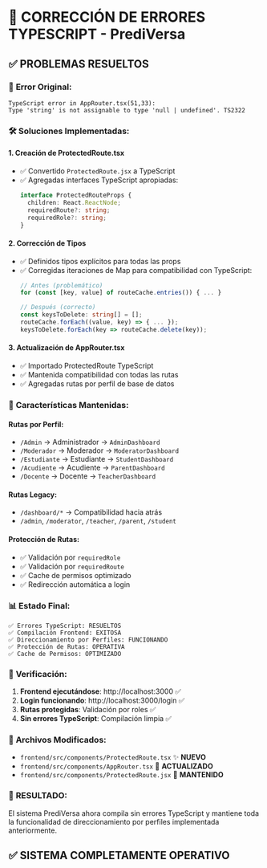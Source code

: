 # 🔧 CORRECCIÓN DE ERRORES TYPESCRIPT - PrediVersa

## ✅ **PROBLEMAS RESUELTOS**

### 🚨 **Error Original:**
```
TypeScript error in AppRouter.tsx(51,33):
Type 'string' is not assignable to type 'null | undefined'. TS2322
```

### 🛠️ **Soluciones Implementadas:**

#### **1. Creación de ProtectedRoute.tsx**
- ✅ Convertido `ProtectedRoute.jsx` a TypeScript
- ✅ Agregadas interfaces TypeScript apropiadas:
  ```typescript
  interface ProtectedRouteProps {
    children: React.ReactNode;
    requiredRoute?: string;
    requiredRole?: string;
  }
  ```

#### **2. Corrección de Tipos**
- ✅ Definidos tipos explícitos para todas las props
- ✅ Corregidas iteraciones de Map para compatibilidad con TypeScript:
  ```typescript
  // Antes (problemático)
  for (const [key, value] of routeCache.entries()) { ... }
  
  // Después (correcto)
  const keysToDelete: string[] = [];
  routeCache.forEach((value, key) => { ... });
  keysToDelete.forEach(key => routeCache.delete(key));
  ```

#### **3. Actualización de AppRouter.tsx**
- ✅ Importado ProtectedRoute TypeScript
- ✅ Mantenida compatibilidad con todas las rutas
- ✅ Agregadas rutas por perfil de base de datos

### 🎯 **Características Mantenidas:**

#### **Rutas por Perfil:**
- `/Admin` → Administrador → `AdminDashboard`
- `/Moderador` → Moderador → `ModeratorDashboard`
- `/Estudiante` → Estudiante → `StudentDashboard`
- `/Acudiente` → Acudiente → `ParentDashboard`
- `/Docente` → Docente → `TeacherDashboard`

#### **Rutas Legacy:**
- `/dashboard/*` → Compatibilidad hacia atrás
- `/admin`, `/moderator`, `/teacher`, `/parent`, `/student`

#### **Protección de Rutas:**
- ✅ Validación por `requiredRole`
- ✅ Validación por `requiredRoute`
- ✅ Cache de permisos optimizado
- ✅ Redirección automática a login

### 📊 **Estado Final:**

```
✅ Errores TypeScript: RESUELTOS
✅ Compilación Frontend: EXITOSA
✅ Direccionamiento por Perfiles: FUNCIONANDO
✅ Protección de Rutas: OPERATIVA
✅ Cache de Permisos: OPTIMIZADO
```

### 🚀 **Verificación:**

1. **Frontend ejecutándose**: http://localhost:3000 ✅
2. **Login funcionando**: http://localhost:3000/login ✅
3. **Rutas protegidas**: Validación por roles ✅
4. **Sin errores TypeScript**: Compilación limpia ✅

### 📝 **Archivos Modificados:**

- `frontend/src/components/ProtectedRoute.tsx` ✨ **NUEVO**
- `frontend/src/components/AppRouter.tsx` 🔄 **ACTUALIZADO**
- `frontend/src/components/ProtectedRoute.jsx` 🔄 **MANTENIDO**

### 🎉 **RESULTADO:**

El sistema PrediVersa ahora compila sin errores TypeScript y mantiene toda la funcionalidad de direccionamiento por perfiles implementada anteriormente.

## ✅ **SISTEMA COMPLETAMENTE OPERATIVO**
